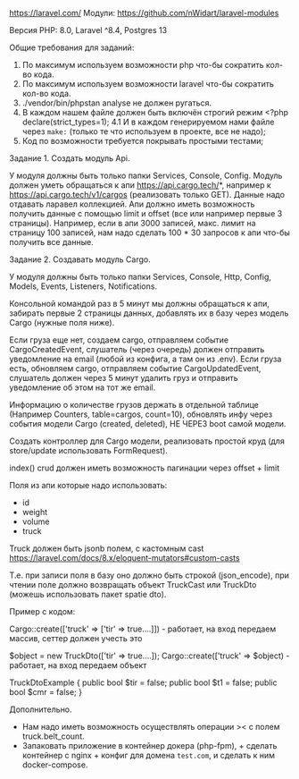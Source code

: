 https://laravel.com/
Модули: https://github.com/nWidart/laravel-modules

Версия PHP: 8.0, Laravel ^8.4, Postgres 13

Общие требования для заданий:

1. По максимум используем возможности php что-бы сократить кол-во кода.
2. По максимум используем возможности laravel что-бы сократить кол-во кода.
3. ./vendor/bin/phpstan analyse не должен ругаться.
4. В каждом нашем файле должен быть включён строгий режим <?php declare(strict_types=1);
   4.1 И в каждом генерируемом нами файле через ``make:`` (только те что используем в проекте, все не надо);
5. Код по возможности требуется покрывать простыми тестами;

Задание 1. Создать модуль Api.

У модуля должны быть только папки Services, Console, Config. Модуль должен уметь
обращаться к апи https://api.cargo.tech/*, например к https://api.cargo.tech/v1/cargos (реализовать только GET).
Данные надо отдавать ларавел коллекцией.
Апи должно иметь возможность получить данные с помощью limit и offset (все или например первые 3 страницы). 
Например, если в апи 3000 записей, макс. лимит на страницу 100 записей, нам надо сделать 100 * 30 запросов к апи что-бы получить все данные.

Задание 2. Создавать модуль Cargo.

У модуля должны быть только папки Services, Console, Http, Config, Models, Events, Listeners, Notifications.

Консольной командой раз в 5 минут мы должны обращаться к апи, забирать первые 2 страницы данных, добавлять их в базу
через модель Cargo (нужные поля ниже). 

Если груза еще нет, создаем cargo, отправляем событие CargoCreatedEvent, слушатель (через очередь) должен отправить уведомление на email (любой из конфига, а там он из .env).
Если груза есть, обновляем cargo, отправляем событие CargoUpdatedEvent, слушатель должен через 5 минут удалить груз и отправить уведомление об этом на тот же email.

Информацию о количестве грузов держать в отдельной таблице (Например Counters, table=cargos, count=10), 
обновлять инфу через события модели Cargo (created, deleted), НЕ ЧЕРЕЗ boot самой модели.

Создать контроллер для Cargo модели, реализовать простой круд (для store/update использовать FormRequest).

index() crud должен иметь возможность пагинации через offset + limit

Поля из апи которые надо использовать:


- id
- weight
- volume
- truck


Truck должен быть jsonb полем, с кастомным cast https://laravel.com/docs/8.x/eloquent-mutators#custom-casts

Т.е. при записи поля в базу оно должно быть строкой (json_encode), 
при чтении поле должно возвращать объект TruckCast или TruckDto (можешь использовать пакет spatie dto).

Пример с кодом:

Cargo::create(['truck' => ['tir' => true....]]) - работает, на вход передаем массив, сеттер должен учесть это

$object = new TruckDto(['tir' => true....]);
Cargo::create(['truck' => $object) - работает, на вход передаем объект



TruckDtoExample 
{
    public bool $tir = false;
    public bool $t1 = false;
    public bool $cmr = false;
}


Дополнительно.

- Нам надо иметь возможность осуществлять операции >< с полем truck.belt_count. 
- Запаковать приложение в контейнер докера (php-fpm), + сделать контейнер с nginx + конфиг для домена ``test.com``, и сделать к ним docker-compose.
